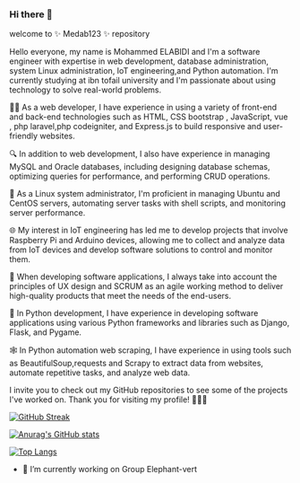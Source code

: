 ### Hi there 👋

welcome to ✨ Medab123 ✨ repository

Hello everyone, my name is Mohammed ELABIDI and I'm a software engineer with expertise in web development, database administration, system Linux administration, IoT engineering,and Python automation. I'm currently studying at ibn tofail university and I'm passionate about using technology to solve real-world problems.

👨‍💻 As a web developer, I have experience in using a variety of front-end and back-end technologies such as HTML, CSS bootstrap , JavaScript, vue , php laravel,php codeigniter, and Express.js to build responsive and user-friendly websites.

🔍 In addition to web development, I also have experience in managing MySQL and Oracle databases, including designing database schemas, optimizing queries for performance, and performing CRUD operations.

🐧 As a Linux system administrator, I'm proficient in managing Ubuntu and CentOS servers, automating server tasks with shell scripts, and monitoring server performance.

🌐 My interest in IoT engineering has led me to develop projects that involve Raspberry Pi and Arduino devices, allowing me to collect and analyze data from IoT devices and develop software solutions to control and monitor them.

🚀 When developing software applications, I always take into account the principles of UX design and SCRUM as an agile working method to deliver high-quality products that meet the needs of the end-users.

🐍 In Python development, I have experience in developing software applications using various Python frameworks and libraries such as Django, Flask, and Pygame.

🕸️ In Python automation web scraping, I have experience in using tools such as BeautifulSoup,requests and Scrapy to extract data from websites, automate repetitive tasks, and analyze web data.

I invite you to check out my GitHub repositories to see some of the projects I've worked on. Thank you for visiting my profile! 🚀👨‍💻




[![GitHub Streak](https://streak-stats.demolab.com/?user=medab123)](https://git.io/streak-stats)

[![Anurag's GitHub stats](https://github-readme-stats.vercel.app/api?username=medab123&theme=dark)](https://github.com/anuraghazra/github-readme-stats)

[![Top Langs](https://github-readme-stats.vercel.app/api/top-langs/?username=anuraghazra&layout=compact)](https://github.com/anuraghazra/github-readme-stats)




- 🔭 I’m currently working on Group Elephant-vert

